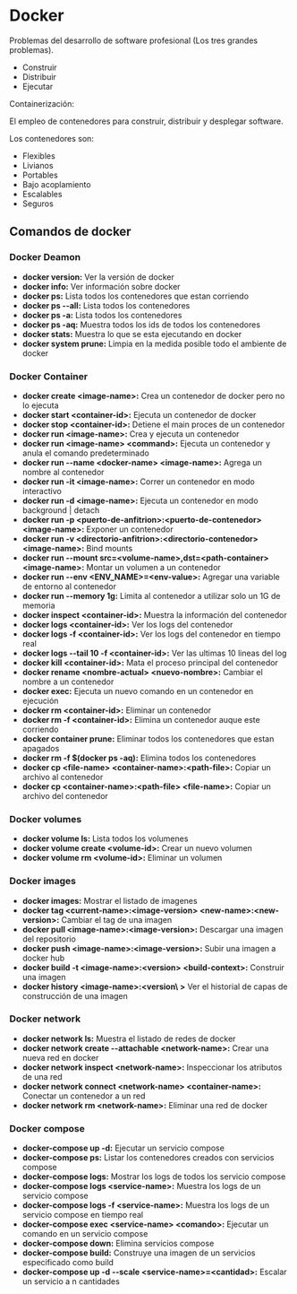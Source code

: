 # Docker

Problemas del desarrollo de software profesional (Los tres grandes problemas).

- Construir
- Distribuir
- Ejecutar

Containerización:

El empleo de contenedores para construir, distribuir y desplegar software.

Los contenedores son:

- Flexibles
- Livianos
- Portables
- Bajo acoplamiento
- Escalables
- Seguros

## Comandos de docker

### Docker Deamon
- **docker version:** Ver la versión de docker
- **docker info:** Ver información sobre docker
- **docker ps:** Lista todos los contenedores que estan corriendo
- **docker ps --all:** Lista todos los contenedores
- **docker ps -a:** Lista todos los contenedores
- **docker ps -aq:** Muestra todos los ids de todos los contenedores
- **docker stats:** Muestra lo que se esta ejecutando en docker
- **docker system prune:** Limpia en la medida posible todo el ambiente de docker

### Docker Container
- **docker create \<image-name\>:** Crea un contenedor de docker pero no lo ejecuta
- **docker start \<container-id\>:** Ejecuta un contenedor de docker
- **docker stop \<container-id\>:** Detiene el main proces de un contenedor
- **docker run \<image-name\>:** Crea y ejecuta un contenedor
- **docker run \<image-name\> \<command\>:** Ejecuta un contenedor y anula el comando predeterminado
- **docker run --name \<docker-name\> \<image-name\>:** Agrega un nombre al contenedor
- **docker run -it \<image-name\>:** Correr un contenedor en modo interactivo 
- **docker run -d \<image-name\>:** Ejecuta un contenedor en modo background | detach
- **docker run -p \<puerto-de-anfitrion\>:\<puerto-de-contenedor\> \<image-name\>:** Exponer un contenedor
- **docker run -v \<directorio-anfitrion\>:\<directorio-contenedor\> \<image-name\>:** Bind mounts
- **docker run --mount src=\<volume-name\>,dst=\<path-container\> \<image-name\>:** Montar un volumen a un contenedor
- **docker run --env \<ENV_NAME\>=\<env-value\>:** Agregar una variable de entorno al contenedor
- **docker run --memory 1g:** Limita al contenedor a utilizar solo un 1G de memoria
- **docker inspect \<container-id\>:** Muestra la información del contenedor
- **docker logs \<container-id\>:** Ver los logs del contenedor
- **docker logs -f \<container-id\>:** Ver los logs del contenedor en tiempo real
- **docker logs --tail 10 -f \<container-id\>:** Ver las ultimas 10 lineas del log
- **docker kill \<container-id\>:** Mata el proceso principal del contenedor
- **docker rename \<nombre-actual\> \<nuevo-nombre\>:** Cambiar el nombre a un contenedor
- **docker exec:** Ejecuta un nuevo comando en un contenedor en ejecución
- **docker rm \<container-id\>:** Eliminar un contenedor
- **docker rm -f \<container-id\>:** Elimina un contenedor auque este corriendo
- **docker container prune:** Eliminar todos los contenedores que estan apagados
- **docker rm -f $(docker ps -aq):** Elimina todos los contenedores
- **docker cp \<file-name\> \<container-name\>:\<path-file\>:** Copiar un archivo al contenedor
- **docker cp \<container-name\>:\<path-file\> \<file-name\>:** Copiar un archivo del contenedor

### Docker volumes
- **docker volume ls:** Lista todos los volumenes
- **docker volume create \<volume-id\>:** Crear un nuevo volumen
- **docker volume rm \<volume-id\>:** Eliminar un volumen

### Docker images
- **docker images:** Mostrar el listado de imagenes
- **docker tag \<current-name\>:\<image-version\> \<new-name\>:\<new-version\>:** Cambiar el tag de una imagen
- **docker pull \<image-name\>:\<image-version\>:** Descargar una imagen del repositorio
- **docker push \<image-name\>:\<image-version\>:** Subir una imagen a docker hub
- **docker build -t \<image-name\>:\<version\> \<build-context\>:** Construir una imagen
- **docker history \<image-name\>:\<version\ >** Ver el historial de capas de construcción de una imagen

### Docker network
- **docker network ls:** Muestra el listado de redes de docker
- **docker network create --attachable \<network-name\>:** Crear una nueva red en docker
- **docker network inspect \<network-name\>:** Inspeccionar los atributos de una red
- **docker network connect \<network-name\> \<container-name\>:** Conectar un contenedor a un red
- **docker network rm \<network-name\>:** Eliminar una red de docker

### Docker compose
- **docker-compose up -d:** Ejecutar un servicio compose
- **docker-compose ps:** Listar los contenedores creados con servicios compose
- **docker-compose logs:** Mostrar los logs de todos los servicio compose
- **docker-compose logs \<service-name\>:** Muestra los logs de un servicio compose
- **docker-compose logs -f \<service-name\>:** Muestra los logs de un servicio compose en tiempo real
- **docker-compose exec \<service-name\> \<comando\>:** Ejecutar un comando en un servicio compose
- **docker-compose down:** Elimina servicios compose
- **docker-compose build:** Construye una imagen de un servicios especificado como build
- **docker-compose up -d --scale \<service-name\>=\<cantidad\>:** Escalar un servicio a n cantidades

